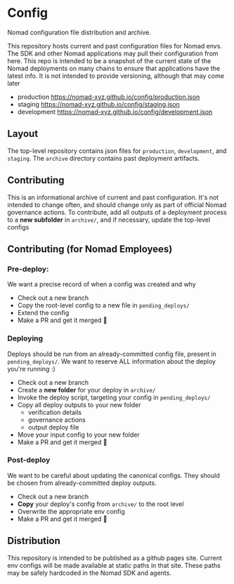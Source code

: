 # Config

Nomad configuration file distribution and archive.

This repository hosts current and past configuration files for Nomad envs. The
SDK and other Nomad applications may pull their configuration from here. This
repo is intended to be a snapshot of the current state of the Nomad deployments
on many chains to ensure that applications have the latest info. It is not
intended to provide versioning, although that may come later

- production https://nomad-xyz.github.io/config/production.json
- staging https://nomad-xyz.github.io/config/staging.json
- development https://nomad-xyz.github.io/config/development.json

## Layout

The top-level repository contains json files for `production`, `development`,
and `staging`. The `archive` directory contains past deployment artifacts.

## Contributing

This is an informational archive of current and past configuration. It's not
intended to change often, and should change only as part of official Nomad
governance actions. To contribute, add all outputs of a deployment process to a
**new subfolder** in `archive/`, and if necessary, update the top-level configs

## Contributing (for Nomad Employees)

### Pre-deploy:

We want a precise record of when a config was created and why

- Check out a new branch
- Copy the root-level config to a new file in `pending_deploys/`
- Extend the config
- Make a PR and get it merged 💪

### Deploying

Deploys should be run from an already-committed config file, present in
`pending_deploys/`. We want to reserve ALL information about the deploy you're
running :)

- Check out a new branch
- Create a **new folder** for your deploy in `archive/`
- Invoke the deploy script, targeting your config in `pending_deploys/`
- Copy all deploy outputs to your new folder
  - verification details
  - governance actions
  - output deploy file
- Move your input config to your new folder
- Make a PR and get it merged 💪

### Post-deploy

We want to be careful about updating the canonical configs. They should be
chosen from already-committed deploy outputs.

- Check out a new branch
- **Copy** your deploy's config from `archive/` to the root level
- Overwrite the appropriate env config
- Make a PR and get it merged 💪

## Distribution

This repository is intended to be published as a github pages site. Current env
configs will be made available at static paths in that site. These paths may be
safely hardcoded in the Nomad SDK and agents.
